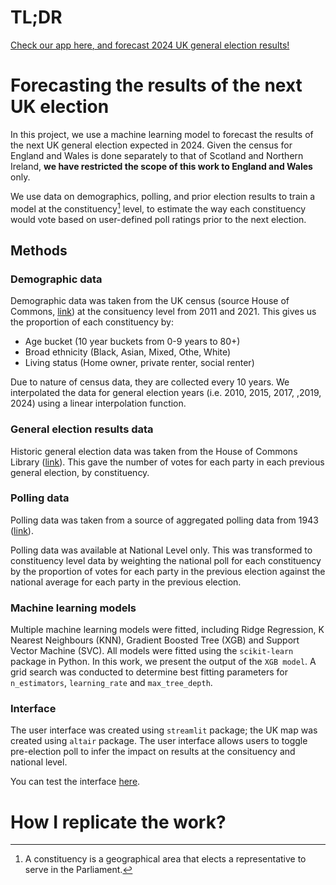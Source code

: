 # TL;DR
<ins>Check our app [here](https://uk-elec.streamlit.app/), and forecast 2024 UK general election results!</ins>



# Forecasting the results of the next UK election

In this project, we use a machine learning model to forecast the results of the next UK general election expected in 2024. Given the census for England and Wales is done separately to that of Scotland and Northern Ireland, **we have restricted the scope of this work to England and Wales** only.

We use data on demographics, polling, and prior election results to train a model at the constituency[^1] level, to estimate the way each constituency would vote based on user-defined poll ratings prior to the next election. 
[^1]: A constituency is a geographical area that elects a representative to serve in the Parliament.

## Methods

### Demographic data
Demographic data was taken from the UK census (source House of Commons, [link](https://commonslibrary.parliament.uk/topic/home-affairs/communities/demography/census/)) at the consituency level from 2011 and 2021. 
This gives us the proportion of each constituency by:
- Age bucket (10 year buckets from 0-9 years to 80+)
- Broad ethnicity (Black, Asian, Mixed, Othe, White)
- Living status (Home owner, private renter, social renter)

Due to nature of census data, they are collected every 10 years. We interpolated the data for general election years (i.e. 2010, 2015, 2017, ,2019, 2024) using a linear interpolation function.

### General election results data
Historic general election data was taken from the House of Commons Library ([link](https://commonslibrary.parliament.uk/research-briefings/cbp-8647/)). This gave the number of votes for each party in each previous general election, by constituency.

### Polling data
Polling data was taken from a source of aggregated polling data from 1943 ([link](https://www.markpack.org.uk/opinion-polls/)).

Polling data was available at National Level only. This was transformed to constituency level data by weighting the national poll for each constituency by the proportion of votes for each party in the previous election against the national average for each party in the previous election.

### Machine learning models
Multiple machine learning models were fitted, including Ridge Regression, K Nearest Neighbours (KNN), Gradient Boosted Tree (XGB) and Support Vector Machine (SVC). All models were fitted using the `scikit-learn` package in Python. In this work, we present the output of the `XGB model`. A grid search was conducted to determine best fitting parameters for `n_estimators`, `learning_rate` and `max_tree_depth`. 


### Interface
The user interface was created using `streamlit` package; the UK map was created using `altair` package.
The user interface allows users to toggle pre-election poll to infer the impact on results at the consituency and national level.


You can test the interface [here](https://uk-elec.streamlit.app/).



# How I replicate the work?
